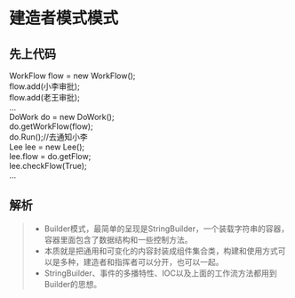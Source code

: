 # 建造者模式模式 

## 先上代码 
WorkFlow flow = new WorkFlow();  
flow.add(小李审批);  
flow.add(老王审批);  
...  
DoWork do = new DoWork();  
do.getWorkFlow(flow);  
do.Run();//去通知小李  
Lee lee = new Lee();  
lee.flow = do.getFlow;  
lee.checkFlow(True);  
...  

## 解析
> * Builder模式，最简单的呈现是StringBuilder，一个装载字符串的容器，容器里面包含了数据结构和一些控制方法。
> * 本质就是把通用和可变化的内容封装成组件集合类，构建和使用方式可以是多种，建造者和指挥者可以分开，也可以一起。
> * StringBuilder、事件的多播特性、IOC以及上面的工作流方法都用到Builder的思想。





